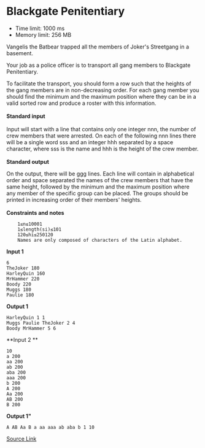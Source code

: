 # Blackgate Penitentiary
* Time limit: 1000 ms
* Memory limit: 256 MB

Vangelis the Batbear trapped all the members of Joker's Streetgang in a basement.

Your job as a police officer is to transport all gang members to Blackgate Penitentiary.

To facilitate the transport, you should form a row such that the heights of the gang members are in non-decreasing order. For each gang member you should find the minimum and the maximum position where they can be in a valid sorted row and produce a roster with this information.
<br><br>
**Standard input**<br><br>
Input will start with a line that contains only one integer nnn, the number of crew members that were arrested. On each of the following nnn lines there will be a single word sss and an integer hhh separated by a space character, where sss is the name and hhh is the height of the crew member.
<br><br>**Standard output**<br>

On the output, there will be ggg lines. Each line will contain in alphabetical order and space separated the names of the crew members that have the same height, followed by the minimum and the maximum position where any member of the specific group can be placed. The groups should be printed in increasing order of their members' heights.
<br><br>
**Constraints and notes**<br>
```
    1≤n≤10001
    1≤length(si)≤101
    120≤hi≤250120
    Names are only composed of characters of the Latin alphabet. 
```
**Input 1**	
```
6
TheJoker 180
HarleyQuin 160
MrHammer 220
Boody 220
Muggs 180
Paulie 180
```
**Output 1**	
```
HarleyQuin 1 1
Muggs Paulie TheJoker 2 4
Boody MrHammer 5 6
```

**Input 2 **
```
10
a 200
aa 200
ab 200
aba 200
aaa 200
b 200
A 200
Aa 200
AB 200
B 200
```	

**Output 1"**	
```
A AB Aa B a aa aaa ab aba b 1 10
```

[Source Link](https://csacademy.com/ieeextreme-practice/task/8761fb7efefcf1d890df1d8d91cae241/)

